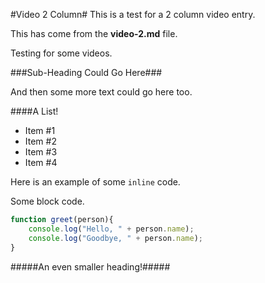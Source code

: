 [date]: # (2016-12-02)
[tag]: # (cpp)
[tag]: # (opengl)
[title]: # (Video 2 Column)
[short-text]: # (This is a 2 column video.)
[github]: # (#)

[columns]: # (2)
[ui]: # (dark)

[kind]: # (video)
[youtube]: # (https://www.youtube.com/embed/6ocHnD_LsEI)
[youtube-poster]: # (images/poster.jpg)

[pinned]: # (true)
[pinorder]: # (1)

#Video 2 Column#
This is a test for a 2 column video entry.

This has come from the **video-2.md** file.

Testing for some videos.

###Sub-Heading Could Go Here###

And then some more text could go here too.

####A List!

 - Item #1
 - Item #2
 - Item #3
 - Item #4

Here is an example of some `inline` code.

Some block code.

```javascript
function greet(person){
	console.log("Hello, " + person.name);
	console.log("Goodbye, " + person.name);
}
```

#####An even smaller heading!#####